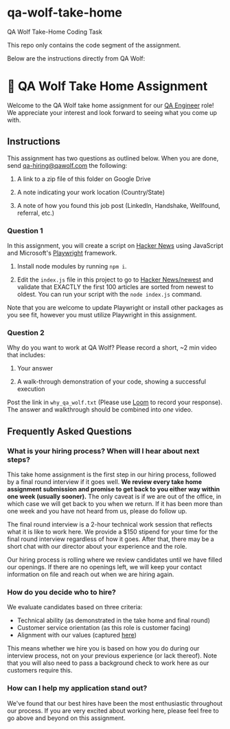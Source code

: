 # qa-wolf-take-home

QA Wolf Take-Home Coding Task

This repo only contains the code segment of the assignment.

Below are the instructions directly from QA Wolf:

# 🐺 QA Wolf Take Home Assignment

Welcome to the QA Wolf take home assignment for our [QA Engineer](https://www.notion.so/qawolf/QA-Wolf-QA-Engineer-Remote-156203a1e476459ea5e6ffca972d0efe) role! We appreciate your interest and look forward to seeing what you come up with.

## Instructions

This assignment has two questions as outlined below. When you are done, send [qa-hiring@qawolf.com](mailto:qa-hiring@qawolf.com) the following:

1. A link to a zip file of this folder on Google Drive 

2. A note indicating your work location (Country/State)

3. A note of how you found this job post (LinkedIn, Handshake, Wellfound, referral, etc.)

### Question 1

In this assignment, you will create a script on [Hacker News](https://news.ycombinator.com/) using JavaScript and Microsoft's [Playwright](https://playwright.dev/) framework. 

1. Install node modules by running `npm i`.

2. Edit the `index.js` file in this project to go to [Hacker News/newest](https://news.ycombinator.com/newest) and validate that EXACTLY the first 100 articles are sorted from newest to oldest. You can run your script with the `node index.js` command.

Note that you are welcome to update Playwright or install other packages as you see fit, however you must utilize Playwright in this assignment.

### Question 2

Why do you want to work at QA Wolf? Please record a short, ~2 min video that includes:

1. Your answer 

2. A walk-through demonstration of your code, showing a successful execution

Post the link in `why_qa_wolf.txt` (Please use [Loom](https://www.loom.com) to record your response). The answer and walkthrough should be combined into *one* video.

## Frequently Asked Questions

### What is your hiring process? When will I hear about next steps?

This take home assignment is the first step in our hiring process, followed by a final round interview if it goes well. **We review every take home assignment submission and promise to get back to you either way within one week (usually sooner).** The only caveat is if we are out of the office, in which case we will get back to you when we return. If it has been more than one week and you have not heard from us, please do follow up.

The final round interview is a 2-hour technical work session that reflects what it is like to work here. We provide a $150 stipend for your time for the final round interview regardless of how it goes. After that, there may be a short chat with our director about your experience and the role.

Our hiring process is rolling where we review candidates until we have filled our openings. If there are no openings left, we will keep your contact information on file and reach out when we are hiring again.

### How do you decide who to hire?

We evaluate candidates based on three criteria:

- Technical ability (as demonstrated in the take home and final round)
- Customer service orientation (as this role is customer facing)
- Alignment with our values (captured [here](https://www.notion.so/qawolf/QA-Wolf-QA-Engineer-Remote-156203a1e476459ea5e6ffca972d0efe))

This means whether we hire you is based on how you do during our interview process, not on your previous experience (or lack thereof). Note that you will also need to pass a background check to work here as our customers require this.

### How can I help my application stand out?

We've found that our best hires have been the most enthusiastic throughout our process. If you are very excited about working here, please feel free to go above and beyond on this assignment.

